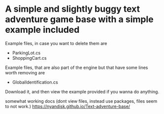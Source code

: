 
# A simple and slightly buggy text adventure game base with a simple example included

Example files, in case you want to delete them are
 - ParkingLot.cs
 - ShoppingCart.cs

Example files, that are also part of the engine but that have some lines worth removing are
 - GlobalIdentification.cs
 
 
Download it, and then view the example provided if you wanna do anything.

somewhat working docs (dont view files, instead use packages, files seem to not work.)
https://nyandisk.github.io/Text-adventure-base/
